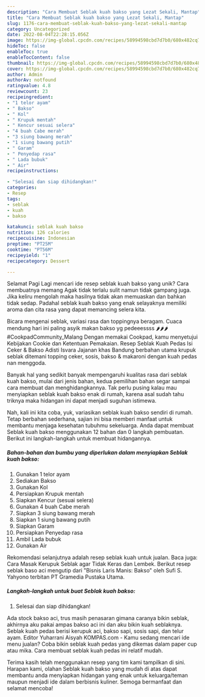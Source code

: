 ```yaml
---
description: "Cara Membuat Seblak kuah bakso yang Lezat Sekali, Mantap"
title: "Cara Membuat Seblak kuah bakso yang Lezat Sekali, Mantap"
slug: 1176-cara-membuat-seblak-kuah-bakso-yang-lezat-sekali-mantap
category: Uncategorized
date: 2022-08-04T22:28:15.056Z
image: https://img-global.cpcdn.com/recipes/58994598cbd7d7b0/680x482cq70/seblak-kuah-bakso-foto-resep-utama.jpg
hideToc: false
enableToc: true
enableTocContent: false
thumbnail: https://img-global.cpcdn.com/recipes/58994598cbd7d7b0/680x482cq70/seblak-kuah-bakso-foto-resep-utama.jpg
cover: https://img-global.cpcdn.com/recipes/58994598cbd7d7b0/680x482cq70/seblak-kuah-bakso-foto-resep-utama.jpg
author: Admin
authorAv: notfound
ratingvalue: 4.8
reviewcount: 23
recipeingredient:
- "1 telor ayam"
- " Bakso"
- " Kol"
- " Krupuk mentah"
- " Kencur sesuai selera"
- "4 buah Cabe merah"
- "3 siung bawang merah"
- "1 siung bawang putih"
- " Garam"
- " Penyedap rasa"
- " Lada bubuk"
- " Air"
recipeinstructions:

- "Selesai dan siap dihidangkan!"
categories:
- Resep
tags:
- seblak
- kuah
- bakso

katakunci: seblak kuah bakso 
nutrition: 126 calories
recipecuisine: Indonesian
preptime: "PT25M"
cooktime: "PT56M"
recipeyield: "1"
recipecategory: Dessert

---
```



Selamat Pagi Lagi mencari ide resep seblak kuah bakso yang unik? Cara membuatnya memang Agak tidak terlalu sulit namun tidak gampang juga. Jika keliru mengolah maka hasilnya tidak akan memuaskan dan bahkan tidak sedap. Padahal seblak kuah bakso yang enak selayaknya memiliki aroma dan cita rasa yang dapat memancing selera kita.


Bicara mengenai seblak, variasi rasa dan toppingnya beragam. Cuaca mendung hari ini paling asyik makan bakso yg pedeeessss 🌶🌶🌶 #CookpadCommunity_Malang Dengan memakai Cookpad, kamu menyetujui Kebijakan Cookie dan Ketentuan Pemakaian. Resep Seblak Kuah Pedas Isi Ceker &amp; Bakso Adisti Isvara Jajanan khas Bandung berbahan utama krupuk seblak ditemani topping ceker, sosis, bakso &amp; makaroni dengan kuah pedas nan menggoda.

Banyak hal yang sedikit banyak mempengaruhi kualitas rasa dari seblak kuah bakso, mulai dari jenis bahan, kedua pemilihan bahan segar sampai cara membuat dan menghidangkannya. Tak perlu pusing kalau mau menyiapkan seblak kuah bakso enak di rumah, karena asal sudah tahu triknya maka hidangan ini dapat menjadi suguhan istimewa.


Nah, kali ini kita coba, yuk, variasikan seblak kuah bakso sendiri di rumah. Tetap berbahan sederhana, sajian ini bisa memberi manfaat untuk membantu menjaga kesehatan tubuhmu sekeluarga. Anda dapat membuat Seblak kuah bakso menggunakan 12 bahan dan 0 langkah pembuatan. Berikut ini langkah-langkah untuk membuat hidangannya.

<!--inarticleads1-->

##### Bahan-bahan dan bumbu yang diperlukan dalam menyiapkan Seblak kuah bakso:

1. Gunakan 1 telor ayam
1. Sediakan  Bakso
1. Gunakan  Kol
1. Persiapkan  Krupuk mentah
1. Siapkan  Kencur (sesuai selera)
1. Gunakan 4 buah Cabe merah
1. Siapkan 3 siung bawang merah
1. Siapkan 1 siung bawang putih
1. Siapkan  Garam
1. Persiapkan  Penyedap rasa
1. Ambil  Lada bubuk
1. Gunakan  Air


Rekomendasi selanjutnya adalah resep seblak kuah untuk jualan. Baca juga: Cara Masak Kerupuk Seblak agar Tidak Keras dan Lembek. Berikut resep seblak baso aci mengutip dari &#34;Bisnis Laris Manis: Bakso&#34; oleh Sufi S. Yahyono terbitan PT Gramedia Pustaka Utama. 

<!--inarticleads2-->

##### Langkah-langkah untuk buat Seblak kuah bakso:


1. Selesai dan siap dihidangkan!

Ada stock bakso aci, trus masih penasaran gimana caranya bikin seblak, akhirnya aku pakai ampas bakso aci ini dan aku bikin kuah seblaknya. Seblak kuah pedas berisi kerupuk aci, bakso sapi, sosis sapi, dan telur ayam. Editor Yuharrani Aisyah KOMPAS.com - Kamu sedang mencari ide menu jualan? Coba bikin seblak kuah pedas yang dikemas dalam paper cup atau mika. Cara membuat seblak kuah pedas ini relatif mudah. 

Terima kasih telah menggunakan resep yang tim kami tampilkan di sini. Harapan kami, olahan Seblak kuah bakso yang mudah di atas dapat membantu anda menyiapkan hidangan yang enak untuk keluarga/teman maupun menjadi ide dalam berbisnis kuliner. Semoga bermanfaat dan selamat mencoba!
